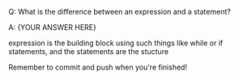 Q: What is the difference between an expression and a statement?

A: {YOUR ANSWER HERE}

expression is the building block using such things like while or if statements, and the statements are the stucture


Remember to commit and push when you're finished!